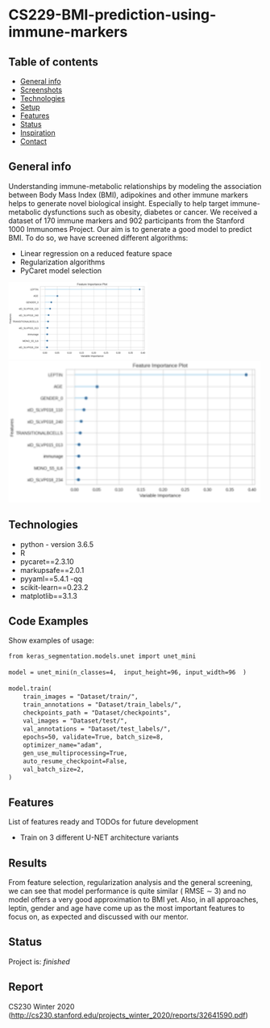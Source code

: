 # CS229-BMI-prediction-using-immune-markers

## Table of contents
* [General info](#general-info)
* [Screenshots](#screenshots)
* [Technologies](#technologies)
* [Setup](#setup)
* [Features](#features)
* [Status](#status)
* [Inspiration](#inspiration)
* [Contact](#contact)

## General info
Understanding immune-metabolic relationships by modeling the association between Body Mass Index (BMI), adipokines and other immune markers helps to generate novel biological insight. Especially to help target immune-metabolic dysfunctions such as obesity, diabetes or cancer. We received a dataset of 170 immune markers and 902 participants from the Stanford 1000 Immunomes Project. Our aim is to generate a good model to predict BMI. To do so, we have screened different algorithms:
* Linear regression on a reduced feature space
* Regularization algorithms 
* PyCaret model selection 

<!--## Baseline Model
keras implementation (https://github.com/divamgupta/image-segmentation-keras/)
## Screenshots
![Example screenshot](PyCaret_model_ranking.png) -->
![Example screenshot](PyCaret_feature_importance_best.png)
<img src="PyCaret_feature_importance_best.png" width="500" />

## Technologies
* python - version 3.6.5
* R
* pycaret==2.3.10
* markupsafe==2.0.1
* pyyaml==5.4.1 -qq
* scikit-learn==0.23.2
* matplotlib==3.1.3

<!--## Setup-->
<!--Available soon-->
<!--Describe how to install / setup your local environement / add link to demo version.-->

## Code Examples
Show examples of usage:
```
from keras_segmentation.models.unet import unet_mini

model = unet_mini(n_classes=4,  input_height=96, input_width=96  )

model.train(
    train_images = "Dataset/train/",
    train_annotations = "Dataset/train_labels/",
    checkpoints_path = "Dataset/checkpoints",
    val_images = "Dataset/test/",
    val_annotations = "Dataset/test_labels/",
    epochs=50, validate=True, batch_size=8, 
    optimizer_name="adam",
    gen_use_multiprocessing=True,
    auto_resume_checkpoint=False,
    val_batch_size=2,
)
```

## Features
List of features ready and TODOs for future development
* Train on 3 different U-NET architecture variants

## Results
From feature selection, regularization analysis and the general screening, we can see that model performance is quite similar ( RMSE ∼ 3) and no model offers a very good approximation to BMI yet. Also, in all approaches, leptin, gender and age have come up as the most important features to focus on, as expected and discussed with our mentor.

## Status
Project is: _finished_ <!-- a normal html comment _finished_, _no longer continue_ and why?-->

## Report
CS230 Winter 2020 (http://cs230.stanford.edu/projects_winter_2020/reports/32641590.pdf)

<!--## Inspiration-->
<!--Add here credits. Project inspired by..., based on...-->

<!--## Contact-->
<!--Created by [@flynerdpl](https://www.flynerd.pl/) - feel free to contact me!-->
